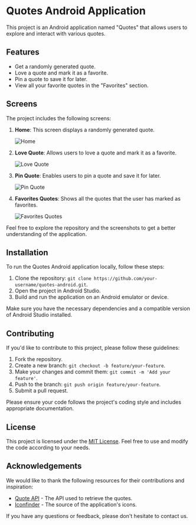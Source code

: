 # Quotes Android Application

This project is an Android application named "Quotes" that allows users to explore and interact with various quotes.

## Features

- Get a randomly generated quote.
- Love a quote and mark it as a favorite.
- Pin a quote to save it for later.
- View all your favorite quotes in the "Favorites" section.

## Screens

The project includes the following screens:

1. **Home**: This screen displays a randomly generated quote.
   
   ![Home](screens/home.png)

2. **Love Quote**: Allows users to love a quote and mark it as a favorite.
   
   ![Love Quote](screens/love_quote.png)

3. **Pin Quote**: Enables users to pin a quote and save it for later.
   
   ![Pin Quote](screens/pin_quote.png)

4. **Favorites Quotes**: Shows all the quotes that the user has marked as favorites.
   
   ![Favorites Quotes](screens/favourites_quotes.png)

Feel free to explore the repository and the screenshots to get a better understanding of the application.

## Installation

To run the Quotes Android application locally, follow these steps:

1. Clone the repository: `git clone https://github.com/your-username/quotes-android.git`.
2. Open the project in Android Studio.
3. Build and run the application on an Android emulator or device.

Make sure you have the necessary dependencies and a compatible version of Android Studio installed.

## Contributing

If you'd like to contribute to this project, please follow these guidelines:

1. Fork the repository.
2. Create a new branch: `git checkout -b feature/your-feature`.
3. Make your changes and commit them: `git commit -m 'Add your feature'`.
4. Push to the branch: `git push origin feature/your-feature`.
5. Submit a pull request.

Please ensure your code follows the project's coding style and includes appropriate documentation.

## License

This project is licensed under the [MIT License](LICENSE). Feel free to use and modify the code according to your needs.

## Acknowledgements

We would like to thank the following resources for their contributions and inspiration:

- [Quote API](https://api.example.com) - The API used to retrieve the quotes.
- [Iconfinder](https://www.iconfinder.com) - The source of the application's icons.

If you have any questions or feedback, please don't hesitate to contact us.
